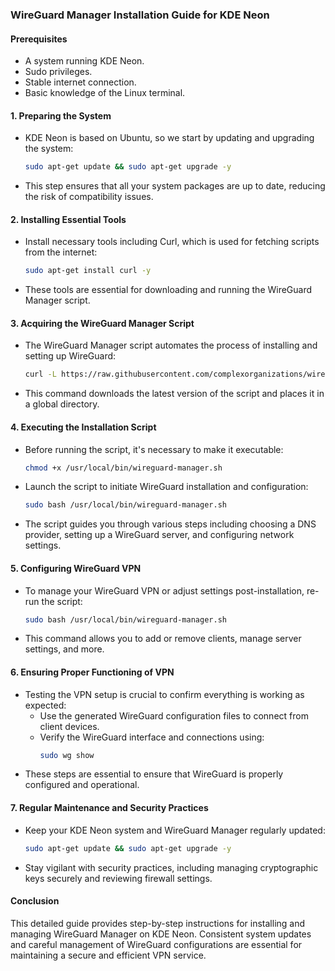### WireGuard Manager Installation Guide for KDE Neon

#### Prerequisites

- A system running KDE Neon.
- Sudo privileges.
- Stable internet connection.
- Basic knowledge of the Linux terminal.

#### 1. Preparing the System

- KDE Neon is based on Ubuntu, so we start by updating and upgrading the system:
  ```bash
  sudo apt-get update && sudo apt-get upgrade -y
  ```
- This step ensures that all your system packages are up to date, reducing the risk of compatibility issues.

#### 2. Installing Essential Tools

- Install necessary tools including Curl, which is used for fetching scripts from the internet:
  ```bash
  sudo apt-get install curl -y
  ```
- These tools are essential for downloading and running the WireGuard Manager script.

#### 3. Acquiring the WireGuard Manager Script

- The WireGuard Manager script automates the process of installing and setting up WireGuard:
  ```bash
  curl -L https://raw.githubusercontent.com/complexorganizations/wireguard-manager/main/wireguard-manager.sh -o /usr/local/bin/wireguard-manager.sh
  ```
- This command downloads the latest version of the script and places it in a global directory.

#### 4. Executing the Installation Script

- Before running the script, it's necessary to make it executable:
  ```bash
  chmod +x /usr/local/bin/wireguard-manager.sh
  ```
- Launch the script to initiate WireGuard installation and configuration:
  ```bash
  sudo bash /usr/local/bin/wireguard-manager.sh
  ```
- The script guides you through various steps including choosing a DNS provider, setting up a WireGuard server, and configuring network settings.

#### 5. Configuring WireGuard VPN

- To manage your WireGuard VPN or adjust settings post-installation, re-run the script:
  ```bash
  sudo bash /usr/local/bin/wireguard-manager.sh
  ```
- This command allows you to add or remove clients, manage server settings, and more.

#### 6. Ensuring Proper Functioning of VPN

- Testing the VPN setup is crucial to confirm everything is working as expected:
  - Use the generated WireGuard configuration files to connect from client devices.
  - Verify the WireGuard interface and connections using:
    ```bash
    sudo wg show
    ```
- These steps are essential to ensure that WireGuard is properly configured and operational.

#### 7. Regular Maintenance and Security Practices

- Keep your KDE Neon system and WireGuard Manager regularly updated:
  ```bash
  sudo apt-get update && sudo apt-get upgrade -y
  ```
- Stay vigilant with security practices, including managing cryptographic keys securely and reviewing firewall settings.

#### Conclusion

This detailed guide provides step-by-step instructions for installing and managing WireGuard Manager on KDE Neon. Consistent system updates and careful management of WireGuard configurations are essential for maintaining a secure and efficient VPN service.
